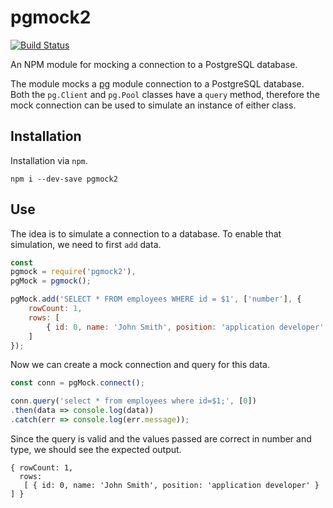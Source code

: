 pgmock2
=======

[![Build Status](https://travis-ci.com/jasonfavrod/pgmock.svg?branch=master)](https://travis-ci.com/jasonfavrod/pgmock)

An NPM module for mocking a connection to a PostgreSQL database.

The module mocks a [pg](https://www.npmjs.com/package/pg) module
connection to a PostgreSQL database. Both the `pg.Client` and `pg.Pool`
classes have a `query` method, therefore the mock connection can be
used to simulate an instance of either class.


Installation
------------
Installation via `npm`.
```
npm i --dev-save pgmock2
```

Use
---
The idea is to simulate a connection to a database. To enable that
simulation, we need to first `add` data.

```javascript
const
pgmock = require('pgmock2'),
pgMock = pgmock();

pgMock.add('SELECT * FROM employees WHERE id = $1', ['number'], {
    rowCount: 1,
    rows: [
        { id: 0, name: 'John Smith', position: 'application developer' }
    ]
});
```

Now we can create a mock connection and query for this data.

```javascript
const conn = pgMock.connect();

conn.query('select * from employees where id=$1;', [0])
.then(data => console.log(data))
.catch(err => console.log(err.message));
```

Since the query is valid and the values passed are correct in number
and type, we should see the expected output.

```
{ rowCount: 1,
  rows:
   [ { id: 0, name: 'John Smith', position: 'application developer' } ] }
```
